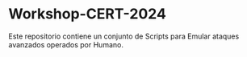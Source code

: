 # Workshop-CERT-2024
Este repositorio contiene un conjunto de Scripts para Emular ataques avanzados operados por Humano.
